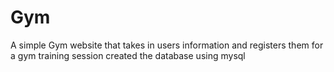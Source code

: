 # Gym
A simple Gym website that takes in users information and registers them for a gym training session
created the database using mysql
